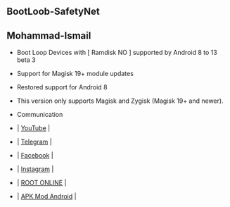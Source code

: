 ## BootLoob-SafetyNet

## Mohammad-Ismail

- Boot Loop Devices with [ Ramdisk NO ] supported by Android 8 to 13 beta 3

- Support for Magisk 19+ module updates

- Restored support for Android 8

- This version only supports Magisk and Zygisk (Magisk 19+ and newer).

- Communication

- | [YouTube](https://www.youtube.com/@SY5G) |
- | [Telegram](https://t.me/MN312001) |
- | [Facebook](https://www.facebook.com/M.N.312001) |
- | [Instagram](https://www.instagram.com/mn312001) |
- | [ROOT ONLINE](https://t.me/ROOT_MN312001) |
- | [APK Mod Android](https://t.me/APK_MN312001) |








